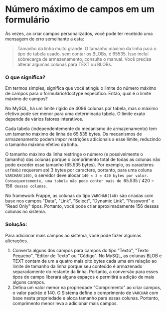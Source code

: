 # Número máximo de campos em um formulário


Às vezes, ao criar campos personalizados, você pode ter recebido uma mensagem de erro semelhante a esta:



> 
> Tamanho da linha muito grande. O tamanho máximo da linha para o tipo de tabela usado, sem contar os BLOBs, é 65535. Isso inclui sobrecarga de armazenamento, consulte o manual. Você precisa alterar algumas colunas para TEXT ou BLOBs.
> 
> 
> 


### O que significa?


Em termos simples, significa que você atingiu o limite do número máximo de campos para o formulário/doctype específico. Então, qual é o limite máximo de campos?


No MySQL, há um limite rígido de 4096 colunas por tabela, mas o máximo efetivo pode ser menor para uma determinada tabela. O limite exato depende de vários fatores interativos.


Cada tabela (independentemente do mecanismo de armazenamento) tem um tamanho máximo de linha de 65.535 bytes. Os mecanismos de armazenamento podem impor restrições adicionais a esse limite, reduzindo o tamanho máximo efetivo da linha.


O tamanho máximo da linha restringe o número (e possivelmente o tamanho) das colunas porque o comprimento total de todas as colunas não pode exceder esse tamanho (65.535 bytes). Por exemplo, os caracteres `utf8mb3` requerem até 3 bytes por caractere, portanto, para uma coluna `VARCHAR(140)`, o servidor deve alocar `140 × 3 = 420 bytes por valor. Consequentemente, uma tabela não pode conter mais de `65.535 / 420 = 156` dessas colunas.`


No framework Frappe, as colunas do tipo `VARCHAR(140)` são criadas com base nos campos "Data", "Link", "Select", "Dynamic Link", "Password" e "Read Only" tipos. Portanto, você pode criar aproximadamente 156 dessas colunas no sistema.


### Solução:


Para adicionar mais campos ao sistema, você pode fazer algumas alterações.


1. Converta alguns dos campos para campos do tipo "Texto", "Texto Pequeno", "Editor de Texto" ou "Código". No MySQL, as colunas BLOB e TEXT contam de um a quatro mais oito bytes cada uma em relação ao limite de tamanho da linha porque seu conteúdo é armazenado separadamente do restante da linha. Portanto, a conversão para esses tipos de campo liberará alguns espaços e permitirá a adição de mais alguns campos.
2. Defina um valor menor na propriedade "Comprimento" ao criar campos, o valor padrão é 140. O Sistema define o comprimento de `VARCHAR` com base nesta propriedade e aloca tamanho para essas colunas. Portanto, comprimento menor leva a adicionar mais campos.
